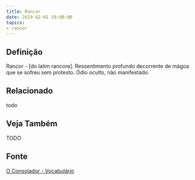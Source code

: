 ```yaml
---
title: Rancor
date: 2019-02-01 19:00:00
topics:
- rancor
---
```


## Definição
Rancor - [do latim rancore]. Ressentimento profundo decorrente de mágoa que se
sofreu sem protesto. Ódio oculto, não manifestado. 

## Relacionado
todo

## Veja Também
TODO

## Fonte
[O Consolador - Vocabulário](http://www.oconsolador.com.br/linkfixo/vocabulario/principal.html)
